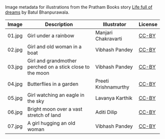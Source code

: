 Image metadata for illustrations from the Pratham Books story [Life full of dreams](https://storyweaver.org.in/stories/4562-life-full-of-dreams) by Batul Bhanpurawala.

Image | Description | Illustrator | License
----- | ----------- | ----------- | -------
01.jpg | Girl under a rainbow | Manjari Chakravarti | [CC-BY](https://creativecommons.org/licenses/by/4.0/)
02.jpg | Girl and old woman in a boat | Vibhash Pandey | [CC-BY](https://creativecommons.org/licenses/by/4.0/)
03.jpg | Girl and grandmother perched on a stick close to the moon | Vibhash Pandey | [CC-BY](https://creativecommons.org/licenses/by/4.0/)
04.jpg | Butterflies in a garden | Preeti Krishnamurthy | [CC-BY](https://creativecommons.org/licenses/by/4.0/)
05.jpg | Girl watching an eagle in the sky | Lavanya Karthik | [CC-BY](https://creativecommons.org/licenses/by/4.0/)
06.jpg | Bright moon over a vast stretch of land | Aditi Dilip | [CC-BY](https://creativecommons.org/licenses/by/4.0/)
07.jpg | A girl hugging an old woman | Vibhash Pandey | [CC-BY](https://creativecommons.org/licenses/by/4.0/)